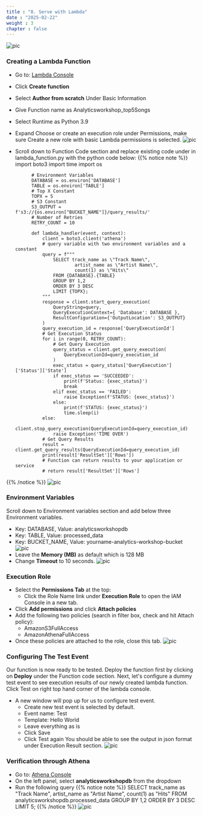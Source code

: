 ```yaml
---
title : "8. Serve with Lambda"
date : "2025-02-22"
weight : 3
chapter : false
---
```

![pic](/anworkshopaws/images/a-11.png) 
### Creating a Lambda Function ###
- Go to: [Lambda Console](https://console.aws.amazon.com/lambda/home?region=us-east-1)
- Click **Create function**
- Select **Author from scratch**
Under Basic Information
- Give Function name as Analyticsworkshop_top5Songs
- Select Runtime as Python 3.9
- Expand Choose or create an execution role under Permissions, make sure Create a new role with basic Lambda permissions is selected.
![pic](/anworkshopaws/images/8-servewithlambda/1.png) 
- Scroll down to Function Code section and replace existing code under in lambda_function.py with the python code below:
{{% notice note %}}
            import boto3
            import time
            import os

            # Environment Variables
            DATABASE = os.environ['DATABASE']
            TABLE = os.environ['TABLE']
            # Top X Constant
            TOPX = 5
            # S3 Constant
            S3_OUTPUT = f's3://{os.environ["BUCKET_NAME"]}/query_results/'
            # Number of Retries
            RETRY_COUNT = 10

            def lambda_handler(event, context):
                client = boto3.client('athena')
                # query variable with two environment variables and a constant
                query = f"""
                    SELECT track_name as \"Track Name\", 
                            artist_name as \"Artist Name\",
                            count(1) as \"Hits\" 
                    FROM {DATABASE}.{TABLE} 
                    GROUP BY 1,2 
                    ORDER BY 3 DESC
                    LIMIT {TOPX};
                """
                response = client.start_query_execution(
                    QueryString=query,
                    QueryExecutionContext={ 'Database': DATABASE },
                    ResultConfiguration={'OutputLocation': S3_OUTPUT}
                )
                query_execution_id = response['QueryExecutionId']
                # Get Execution Status
                for i in range(0, RETRY_COUNT):
                    # Get Query Execution
                    query_status = client.get_query_execution(
                        QueryExecutionId=query_execution_id
                    )
                    exec_status = query_status['QueryExecution']['Status']['State']
                    if exec_status == 'SUCCEEDED':
                        print(f'Status: {exec_status}')
                        break
                    elif exec_status == 'FAILED':
                        raise Exception(f'STATUS: {exec_status}')
                    else:
                        print(f'STATUS: {exec_status}')
                        time.sleep(i)
                else:
                    client.stop_query_execution(QueryExecutionId=query_execution_id)
                    raise Exception('TIME OVER')
                # Get Query Results
                result = client.get_query_results(QueryExecutionId=query_execution_id)
                print(result['ResultSet']['Rows'])
                # Function can return results to your application or service
                # return result['ResultSet']['Rows']
 {{% /notice %}}
![pic](/anworkshopaws/images/8-servewithlambda/2.png) 
### Environment Variables ###
Scroll down to Environment variables section and add below three Environment variables.
- Key: DATABASE, Value: analyticsworkshopdb
- Key: TABLE, Value: processed_data
- Key: BUCKET_NAME, Value: yourname-analytics-workshop-bucket
![pic](/anworkshopaws/images/8-servewithlambda/3.png) 
- Leave the **Memory (MB)** as default which is 128 MB
- Change **Timeout** to 10 seconds.
![pic](/anworkshopaws/images/8-servewithlambda/4.png) 
### Execution Role ###
- Select the **Permissions Tab** at the top:
    - Click the Role Name link under **Execution Role** to open the IAM Console in a new tab.
- Click **Add permissions** and click **Attach policies**
- Add the following two policies (search in filter box, check and hit Attach policy):
    - AmazonS3FullAccess
    - AmazonAthenaFullAccess
- Once these policies are attached to the role, close this tab.
![pic](/anworkshopaws/images/8-servewithlambda/5.png) 
### Configuring The Test Event ###
Our function is now ready to be tested. Deploy the function first by clicking on **Deploy** under the Function code section.
Next, let's configure a dummy test event to see execution results of our newly created lambda function.
Click Test on right top hand corner of the lambda console.
- A new window will pop up for us to configure test event.
    - Create new test event is selected by default.
    - Event name: Test
    - Template: Hello World
    - Leave everything as is
    - Click Save
    - Click Test again
You should be able to see the output in json format under Execution Result section.
![pic](/anworkshopaws/images/8-servewithlambda/6.png) 

### Verification through Athena ###
- Go to: [Athena Console](https://console.aws.amazon.com/athena/home?region=us-east-1#query)
- On the left panel, select **analyticsworkshopdb** from the dropdown
- Run the following query
{{% notice note %}}
        SELECT track_name as "Track Name",
            artist_name as "Artist Name",
            count(1) as "Hits" 
        FROM analyticsworkshopdb.processed_data 
        GROUP BY 1,2 
        ORDER BY 3 DESC 
        LIMIT 5;
 {{% /notice %}}
 ![pic](/anworkshopaws/images/8-servewithlambda/7.png) 
